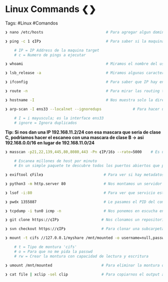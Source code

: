 # Linux Commands ❮❯

Tags: #Linux #Comandos 

```bash
❯ nano /etc/hosts                            # Para agregar algun dominio existente
```

```bash
❯ ping -c 1 ❮IP❯                             # Para saber si la maquina esta activa o no

	# IP = IP Address de la maquina target 
	# c = Numero de pings a ejecutar
```

```bash
❯ whoami                                     # Miramos el nombre del usuario
```

```bash
❯ lsb_release -a                             # Miramos algunas caracteristicas de la maquina Linux 
```

```bash
❯ ifconfig                                   # Para saber que IP hay en mi maquina 
```

```bash
❯ route -n                                   # Para mirar las routing tables
```

```bash
❯ hostname -I                                # Nos muestra solo la direccion IP (I=i mayuscula)
```

```bash
❯ arp-scan -I ens33 --localnet --ignoredups              # Para hacer un escaneo de la red 

	# I = i mayuscula; es la interface ens33
	# ignore = Ignora duplicados 
```


**Tip: Si nos dan una IP 192.168.11.2/24 con esa mascara que seria de clase C, podriamos hacer el escaneo con una mascara de clase B -> asi 192.168.0.0/16 en lugar de 192.168.11.0/24**
```bash
❯ masscan -p21,22,139,445,80,8080,443 -Pn ❮IP/16❯ --rate=5000    # Es una herramienta como nmap que sirve para aplicar escaneos a nivel de red, pero mas potente y rapida

	# Escanea millones de host por minuto
	# En un simple paquete te descubre todos los puertos abiertos que pueda tener un unico host
```

```bash
❯ exiftool ❮File❯                           # Para ver si hay metadatos en un archivo, imagen
```

```bash
❯ python3 -m http.server 80                 # Nos montamos un servidor http 80
```

```bash
❯ lsof -i:80                                # Para ver que servicio esta ocupando cierto puerto
```

```bash
❯ pwdx 1355887                              # Le pasamos el PID del comando anterior 'lsof' y asi podemos ver en que ruta se esta ejecutando ese servicio 
```

```bash
❯ tcpdump -i tun0 icmp -n                   # Nos ponemos en escucha en la interfaz Tun0 para ICMP
```

```bash
❯ git clone https://❮IP❯                   # Nos clonamos un repositorio de Github
```

```bash
❯ svn checkout https://❮IP❯                # Para clonar una subcarpeta de Github y en donde dice /tree/master quitarlo de la url y colocar /trunk y el resto de la url
```

```bash
❯ mount -t cifs //127.0.0.1/myshare /mnt/mounted -o username=null,password=null,domain=,rw # Para crear una montura en un dir especifico de nuestra maquina **'/mnt/mounted'**, lo que modifiques en la montura se hara en la maquina real

	# t = Tipo de montura 'cifs'
	# o = Para que no me pida la passwd
	# rw = Crear la montura con capacidad de lectura y escritura
```

```bash
❯ umount /mnt/mounted                      # Para eliminar la montura que esta en un dir especifico
```

```bash 
❯ cat file | xclip -sel clip               # Para copiarnos el output a la Clipboard
```




